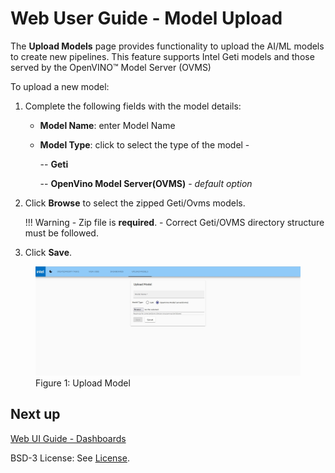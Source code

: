 # Web User Guide - Model Upload

The **Upload Models** page provides functionality to upload the AI/ML models to create new pipelines. This feature supports Intel Geti models and those served by the OpenVINO™ Model Server (OVMS)

To upload a new model:

1. Complete the following fields with the model details:

    -  **Model Name**: enter Model Name
  
    -  **Model Type**: click to select the type of the model - 
     
        -- **Geti**

        -- **OpenVino Model Server(OVMS)** - *default option*
  
2. Click **Browse** to select the zipped Geti/Ovms models.

    !!! Warning
        - Zip file is **required**. 
        - Correct Geti/OVMS directory structure must be followed.
        
3. Click **Save**.

<figure class="figure-image">
<img src="../../images/UploadModel.jpg" alt="Figure 1: Upload Model">
<figcaption>Figure 1: Upload Model</figcaption>
</figure>


## Next up

[Web UI Guide - Dashboards](./ms-web-ui-guide-dashboards.md)

BSD-3 License: See [License](../LICENSE.md).
